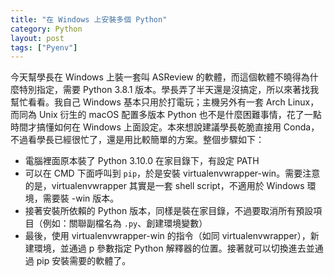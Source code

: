 ```yaml
---
title: "在 Windows 上安裝多個 Python"
category: Python
layout: post
tags: ["Pyenv"]
---
```


今天幫學長在 Windows 上裝一套叫 ASReview 的軟體，而這個軟體不曉得為什麼特別指定，需要 Python 3.8.1 版本。學長弄了半天還是沒搞定，所以來著找我幫忙看看。我自己 Windows 基本只用於打電玩；主機另外有一套 Arch Linux，而同為 Unix 衍生的 macOS 配置多版本 Python 也不是什麼困難事情，花了一點時間才搞懂如何在 Windows 上面設定。本來想說建議學長乾脆直接用 Conda，不過看學長已經很忙了，還是用比較簡單的方案。整個步驟如下：

- 電腦裡面原本裝了 Python 3.10.0 在家目錄下，有設定 PATH
- 可以在 CMD 下面呼叫到 `pip`，於是安裝 virtualenvwrapper-win。需要注意的是，virtualenvwrapper 其實是一套 shell script，不適用於 Windows 環境，需要裝 -win 版本。
- 接著安裝所依賴的 Python 版本，同樣是裝在家目錄，不過要取消所有預設項目（例如：關聯副檔名為 `.py`、創建環境變數）
- 最後，使用 virtualenvwrapper-win 的指令（如同 virtualenvwrapper），新建環境，並通過 p 參數指定 Python 解釋器的位置。接著就可以切換進去並通過 pip 安裝需要的軟體了。
